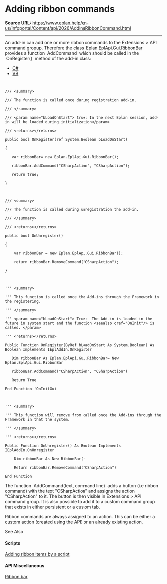 # Adding ribbon commands

**Source URL:** https://www.eplan.help/en-us/Infoportal/Content/api/2026/AddingRibbonCommand.html

---

An add-in can add one or more ribbon commands to the Extensions > API command gropup. Therefore the class  Eplan.EplApi.Gui.RibbonBar  provides a function  AddCommand  which should be called in the  OnRegister()  method of the add-in class:

- [C#](#i-tab-content-CS)
- [VB](#i-tab-content-VB)

```

/// <summary>
/// The function is called once during registration add-in.
/// </summary>
/// <param name="bLoadOnStart"> true: In the next Eplan session, add-in will be loaded during initialization</param>
/// <returns></returns>
public bool OnRegister(ref System.Boolean bLoadOnStart)
{
   var ribbonBar= new Eplan.EplApi.Gui.RibbonBar();
   ribbonBar.AddCommand("CSharpAction", "CSharpAction");
   return true;
}

/// <summary>
/// The function is called during unregistration the add-in.
/// </summary>
/// <returns></returns>
public bool OnUnregister()
{
    var ribbonBar = new Eplan.EplApi.Gui.RibbonBar();
    return ribbonBar.RemoveCommand("CSharpAction");
}
```

```

''' <summary>
''' This function is called once the Add-ins through the Framework in the registering.  
''' </summary>
''' <param name="bLoadOnStart"> True:  The Add-in is loaded in the future in system start and the function <seealso cref="OnInit"/> is called. </param>
''' <returns></returns>
Public Function OnRegister(ByRef bLoadOnStart As System.Boolean) As Boolean Implements IEplAddIn.OnRegister
   Dim ribbonBar As Eplan.EplApi.Gui.RibbonBar= New Eplan.EplApi.Gui.RibbonBar
   ribbonBar.AddCommand("CSharpAction", "CSharpAction")
   Return True
End Function 'OnInitGui

''' <summary>
''' This function will remove from called once the Add-ins through the Framework in that the system.
''' </summary>
''' <returns></returns>
Public Function OnUnregister() As Boolean Implements IEplAddIn.OnUnregister
    Dim ribbonBar As New RibbonBar()
    Return ribbonBar.RemoveCommand("CSharpAction")
End Function
```

The function  AddCommand(text, command line)  adds a button (i.e ribbon command) with the text "CSharpAction" and assigns the action "CSharpAction" to it. The button is then visible in Extensions > API command group. It is also possible to add it to a custom command group that exists in either persistent or a custom tab.

Ribbon commands are always assigned to an action. This can be either a custom action (created using the API) or an already existing action.

See Also

#### Scripts

[Adding ribbon items by a script](script_ribbon.html)

#### API Miscellaneous

[Ribbon bar](TheRibbon.html)